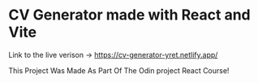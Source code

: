 # CV Generator made with React and Vite

Link to the live verison -> https://cv-generator-yret.netlify.app/

This Project Was Made As Part Of The Odin project React Course!
